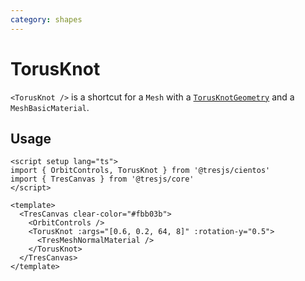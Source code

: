 ```yaml
---
category: shapes
---
```


# TorusKnot <Badge type="warning" text="^1.6.0" />

`<TorusKnot />` is a shortcut for a `Mesh` with a [`TorusKnotGeometry`](https://threejs.org/docs/?q=torus#api/en/geometries/TorusKnotGeometry) and a `MeshBasicMaterial`.

## Usage

```vue demo
<script setup lang="ts">
import { OrbitControls, TorusKnot } from '@tresjs/cientos'
import { TresCanvas } from '@tresjs/core'
</script>

<template>
  <TresCanvas clear-color="#fbb03b">
    <OrbitControls />
    <TorusKnot :args="[0.6, 0.2, 64, 8]" :rotation-y="0.5">
      <TresMeshNormalMaterial />
    </TorusKnot>
  </TresCanvas>
</template>
```
